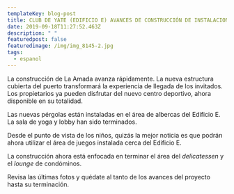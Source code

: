 ```yaml
---
templateKey: blog-post
title: CLUB DE YATE (EDIFICIO E) AVANCES DE CONSTRUCCIÓN DE INSTALACIONES
date: 2019-09-18T11:27:52.463Z
description: " "
featuredpost: false
featuredimage: /img/img_8145-2.jpg
tags:
  - espanol
---
```

La construcción de La Amada avanza rápidamente. La nueva estructura cubierta del puerto transformará la experiencia de llegada de los invitados. Los propietarios ya pueden disfrutar del nuevo centro deportivo, ahora disponible en su totalidad.



Las nuevas pérgolas están instaladas en el área de albercas del Edificio E. La sala de yoga y lobby han sido terminados.

Desde el punto de vista de los niños, quizás la mejor noticia es que podrán ahora utilizar el área de juegos instalada cerca del Edificio E.

La construcción ahora está enfocada en terminar el área del *delicatessen* y el *lounge* de condóminos.

Revisa las últimas fotos y quédate al tanto de los avances del proyecto hasta su terminación.